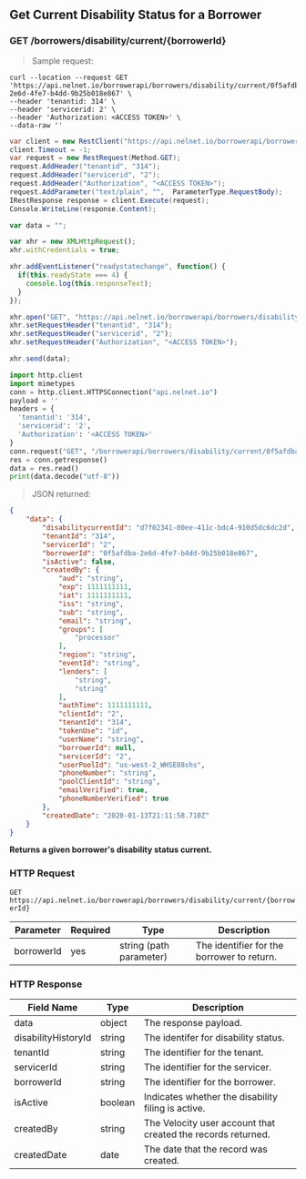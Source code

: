 <!--Endpoint introduction -->
## Get Current Disability Status for a Borrower

### GET /borrowers/disability/current/{borrowerId}

<!-- RIGHT: code samples -->

> Sample request:

```shell
curl --location --request GET 'https://api.nelnet.io/borrowerapi/borrowers/disability/current/0f5afdba-2e6d-4fe7-b4dd-9b25b018e867' \
--header 'tenantid: 314' \
--header 'servicerid: 2' \
--header 'Authorization: <ACCESS TOKEN>' \
--data-raw ''
```

```csharp
var client = new RestClient("https://api.nelnet.io/borrowerapi/borrowers/disability/current/0f5afdba-2e6d-4fe7-b4dd-9b25b018e867");
client.Timeout = -1;
var request = new RestRequest(Method.GET);
request.AddHeader("tenantid", "314");
request.AddHeader("servicerid", "2");
request.AddHeader("Authorization", "<ACCESS TOKEN>");
request.AddParameter("text/plain", "",  ParameterType.RequestBody);
IRestResponse response = client.Execute(request);
Console.WriteLine(response.Content);
```

```javascript
var data = "";

var xhr = new XMLHttpRequest();
xhr.withCredentials = true;

xhr.addEventListener("readystatechange", function() {
  if(this.readyState === 4) {
    console.log(this.responseText);
  }
});

xhr.open("GET", "https://api.nelnet.io/borrowerapi/borrowers/disability/current/0f5afdba-2e6d-4fe7-b4dd-9b25b018e867");
xhr.setRequestHeader("tenantid", "314");
xhr.setRequestHeader("servicerid", "2");
xhr.setRequestHeader("Authorization", "<ACCESS TOKEN>");

xhr.send(data);
```

```python
import http.client
import mimetypes
conn = http.client.HTTPSConnection("api.nelnet.io")
payload = ''
headers = {
  'tenantid': '314',
  'servicerid': '2',
  'Authorization': '<ACCESS TOKEN>'
}
conn.request("GET", "/borrowerapi/borrowers/disability/current/0f5afdba-2e6d-4fe7-b4dd-9b25b018e867", payload, headers)
res = conn.getresponse()
data = res.read()
print(data.decode("utf-8"))
```

> JSON returned:

```json
{
    "data": {
        "disabilitycurrentId": "d7f02341-00ee-411c-bdc4-910d5dc6dc2d",
        "tenantId": "314",
        "servicerId": "2",
        "borrowerId": "0f5afdba-2e6d-4fe7-b4dd-9b25b018e867",
        "isActive": false,
        "createdBy": {
            "aud": "string",
            "exp": 1111111111,
            "iat": 1111111111,
            "iss": "string",
            "sub": "string",
            "email": "string",
            "groups": [
                "processor"
            ],
            "region": "string",
            "eventId": "string",
            "lenders": [
                "string",
                "string"
            ],
            "authTime": 1111111111,
            "clientId": "2",
            "tenantId": "314",
            "tokenUse": "id",
            "userName": "string",
            "borrowerId": null,
            "servicerId": "2",
            "userPoolId": "us-west-2_WHSE88shs",
            "phoneNumber": "string",
            "poolClientId": "string",
            "emailVerified": true,
            "phoneNumberVerified": true
        },
        "createdDate": "2020-01-13T21:11:58.710Z"
    }
}
```

<!-- LEFT: documentation -->

**Returns a given borrower's disability status current.**

### HTTP Request

`GET https://api.nelnet.io/borrowerapi/borrowers/disability/current/{borrowerId}`

Parameter | Required | Type   | Description
----------| -------- | ------ | -----------
borrowerId | yes | string (path parameter) | The identifier for the borrower to return.

### HTTP Response

Field Name | Type | Description
---------- | ------- | -------
data | object | The response payload.
disabilityHistoryId | string | The identifer for disability status.
tenantId | string | The identifier for the tenant.
servicerId | string | The identifier for the servicer.
borrowerId | string | The identifier for the borrower.
isActive | boolean | Indicates whether the disability filing is active.
createdBy | string | The Velocity user account that created the records returned.
createdDate | date | The date that the record was created.